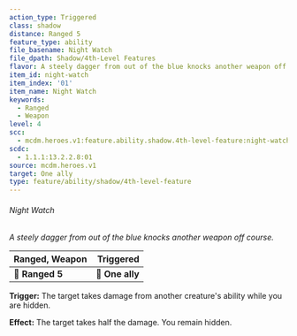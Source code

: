```yaml
---
action_type: Triggered
class: shadow
distance: Ranged 5
feature_type: ability
file_basename: Night Watch
file_dpath: Shadow/4th-Level Features
flavor: A steely dagger from out of the blue knocks another weapon off course.
item_id: night-watch
item_index: '01'
item_name: Night Watch
keywords:
  - Ranged
  - Weapon
level: 4
scc:
  - mcdm.heroes.v1:feature.ability.shadow.4th-level-feature:night-watch
scdc:
  - 1.1.1:13.2.2.8:01
source: mcdm.heroes.v1
target: One ally
type: feature/ability/shadow/4th-level-feature
---
```


###### Night Watch

*A steely dagger from out of the blue knocks another weapon off course.*

| **Ranged, Weapon** |   **Triggered** |
| ------------------ | --------------: |
| **📏 Ranged 5**    | **🎯 One ally** |

**Trigger:** The target takes damage from another creature's ability while you are hidden.

**Effect:** The target takes half the damage. You remain hidden.
